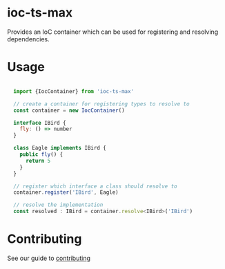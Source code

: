 # ioc-ts-max

Provides an IoC container which can be used for registering and resolving dependencies.

# Usage

```js

  import {IocContainer} from 'ioc-ts-max'

  // create a container for registering types to resolve to
  const container = new IocContainer()

  interface IBird {
    fly: () => number
  }

  class Eagle implements IBird {
    public fly() {
      return 5
    }
  }

  // register which interface a class should resolve to
  container.register('IBird', Eagle)

  // resolve the implementation
  const resolved : IBird = container.resolve<IBird>('IBird')

```

# Contributing

See our guide to [contributing](.github/CONTRIBUTING.md)

